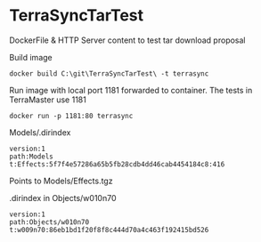 # TerraSyncTarTest
DockerFile &amp; HTTP Server content to test tar download proposal

Build image 

```
docker build C:\git\TerraSyncTarTest\ -t terrasync
```

Run image with local port 1181 forwarded to container. The tests in TerraMaster use 1181

```
docker run -p 1181:80 terrasync
```

Models/.dirindex

```
version:1
path:Models
t:Effects:5f7f4e57286a65b5fb28cdb4dd46cab4454184c8:416
```

Points to Models/Effects.tgz

.dirindex in Objects/w010n70

```
version:1
path:Objects/w010n70
t:w009n70:86eb1bd1f20f8f8c444d70a4c463f192415bd526
```


